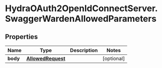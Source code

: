 # HydraOAuth2OpenIdConnectServer.SwaggerWardenAllowedParameters

## Properties
Name | Type | Description | Notes
------------ | ------------- | ------------- | -------------
**body** | [**AllowedRequest**](AllowedRequest.md) |  | [optional] 


